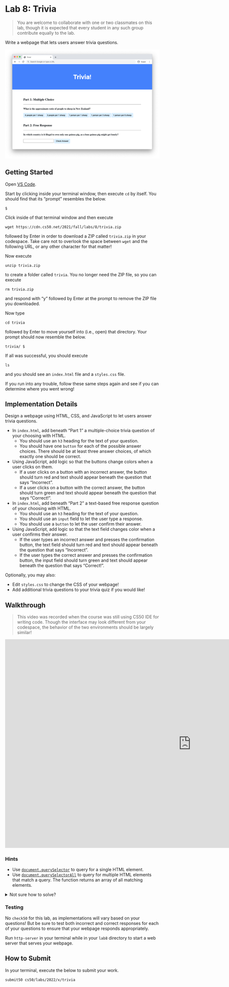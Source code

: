 # Lab 8: Trivia

> You are welcome to collaborate with one or two classmates on this lab, though it is expected that every student in any such group contribute equally to the lab.

Write a webpage that lets users answer trivia questions.

<img src="questions.png">

## Getting Started

Open [VS Code](https://code.cs50.io/).

Start by clicking inside your terminal window, then execute `cd` by itself. You should find that its “prompt” resembles the below.
```
$
```
Click inside of that terminal window and then execute
```
wget https://cdn.cs50.net/2021/fall/labs/8/trivia.zip
```
followed by Enter in order to download a ZIP called `trivia.zip` in your codespace. Take care not to overlook the space between `wget` and the following URL, or any other character for that matter!

Now execute
```
unzip trivia.zip
```
to create a folder called `trivia`. You no longer need the ZIP file, so you can execute
```
rm trivia.zip
```
and respond with “y” followed by Enter at the prompt to remove the ZIP file you downloaded.

Now type
```
cd trivia
```
followed by Enter to move yourself into (i.e., open) that directory. Your prompt should now resemble the below.
```
trivia/ $
```
If all was successful, you should execute
```
ls
```
and you should see an `index.html` file and a `styles.css` file.

If you run into any trouble, follow these same steps again and see if you can determine where you went wrong!

## Implementation Details

Design a webpage using HTML, CSS, and JavaScript to let users answer trivia questions.

* In `index.html`, add beneath “Part 1” a multiple-choice trivia question of your choosing with HTML.
    * You should use an `h3` heading for the text of your question.
    * You should have one `button` for each of the possible answer choices. There should be at least three answer choices, of which exactly one should be correct.
* Using JavaScript, add logic so that the buttons change colors when a user clicks on them.
    * If a user clicks on a button with an incorrect answer, the button should turn red and text should appear beneath the question that says “Incorrect”.
    * If a user clicks on a button with the correct answer, the button should turn green and text should appear beneath the question that says “Correct!”.
* In `index.html`, add beneath “Part 2” a text-based free response question of your choosing with HTML.
    * You should use an `h3` heading for the text of your question.
    * You should use an `input` field to let the user type a response.
    * You should use a `button` to let the user confirm their answer.
* Using JavaScript, add logic so that the text field changes color when a user confirms their answer.
    * If the user types an incorrect answer and presses the confirmation button, the text field should turn red and text should appear beneath the question that says “Incorrect”.
    * If the user types the correct answer and presses the confirmation button, the input field should turn green and text should appear beneath the question that says “Correct!”.

Optionally, you may also:

* Edit `styles.css` to change the CSS of your webpage!
* Add additional trivia questions to your trivia quiz if you would like!

## Walkthrough

> This video was recorded when the course was still using CS50 IDE for writing code. Though the interface may look different from your codespace, the behavior of the two environments should be largely similar!

<iframe width="1214" height="683" src="https://www.youtube.com/embed/WGd0Jx7rxUo" title="Trivia - Walkthrough - CS50 Labs 2020" frameborder="0" allow="accelerometer; autoplay; clipboard-write; encrypted-media; gyroscope; picture-in-picture; web-share" allowfullscreen></iframe>

### Hints

* Use [`document.querySelector`](https://developer.mozilla.org/en-US/docs/Web/API/Document/querySelector) to query for a single HTML element.
* Use [`document.querySelectorAll`](https://developer.mozilla.org/en-US/docs/Web/API/Document/querySelectorAll) to query for multiple HTML elements that match a query. The function returns an array of all matching elements.

<details>
<summary>Not sure how to solve?</summary>
<iframe width="1214" height="683" src="https://www.youtube.com/embed/FLlI7rSSV_M" title="Trivia - Solution - CS50 Labs 2020" frameborder="0" allow="accelerometer; autoplay; clipboard-write; encrypted-media; gyroscope; picture-in-picture; web-share" allowfullscreen></iframe>
</details>

### Testing

No `check50` for this lab, as implementations will vary based on your questions! But be sure to test both incorrect and correct responses for each of your questions to ensure that your webpage responds appropriately.

Run `http-server` in your terminal while in your `lab8` directory to start a web server that serves your webpage.

## How to Submit

In your terminal, execute the below to submit your work.
```
submit50 cs50/labs/2022/x/trivia
```